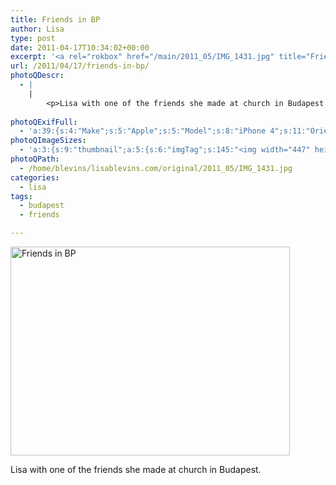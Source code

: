 ```yaml
---
title: Friends in BP
author: Lisa
type: post
date: 2011-04-17T10:34:02+00:00
excerpt: '<a rel="rokbox" href="/main/2011_05/IMG_1431.jpg" title="Friends in BP"><img width="447" height="334" alt="Friends in BP" src="/thumbnail/2011_05/IMG_1431.jpg" class="photoQexcerpt photoQLinkImg" /></a>'
url: /2011/04/17/friends-in-bp/
photoQDescr:
  - |
    |
        <p>Lisa with one of the friends she made at church in Budapest.</p>
        
photoQExifFull:
  - 'a:39:{s:4:"Make";s:5:"Apple";s:5:"Model";s:8:"iPhone 4";s:11:"Orientation";s:17:"1: Normal (0 deg)";s:11:"xResolution";s:26:"72 dots per ResolutionUnit";s:11:"yResolution";s:26:"72 dots per ResolutionUnit";s:14:"ResolutionUnit";s:4:"Inch";s:8:"Software";s:10:"Camera 2.2";s:8:"DateTime";s:19:"2011:04:17 12:25:02";s:12:"HostComputer";s:24:"iPhone (iPhone OS 4.3.1)";s:12:"ExposureTime";s:8:"1/15 sec";s:7:"FNumber";s:5:"f/2.8";s:15:"ExposureProgram";s:7:"Program";s:15:"ISOSpeedRatings";s:3:"200";s:11:"ExifVersion";s:12:"version 2.21";s:16:"DateTimeOriginal";s:19:"2011:04:17 12:25:02";s:17:"DateTimedigitized";s:19:"2011:04:17 12:25:02";s:17:"ShutterSpeedValue";s:8:"1/15 sec";s:13:"ApertureValue";s:5:"f/2.8";s:12:"MeteringMode";s:13:"Multi-Segment";s:5:"Flash";s:8:"No Flash";s:11:"FocalLength";s:7:"3.85 mm";s:15:"SubjectLocation";s:4:"1295";s:15:"FlashPixVersion";s:9:"version 1";s:10:"ColorSpace";s:4:"sRGB";s:14:"ExifImageWidth";s:11:"2592 pixels";s:15:"ExifImageHeight";s:11:"1936 pixels";s:13:"SensingMethod";s:35:"Unknown: One Chip Color Area Sensor";s:12:"ExposureMode";s:1:"0";s:12:"WhiteBalance";s:1:"0";s:16:"SceneCaptureMode";s:1:"0";s:9:"Sharpness";s:1:"2";s:20:"FocalLength35mmEquiv";s:0:"";s:7:"NumTags";s:1:"6";s:7:"Version";s:7:"2.2.0.0";s:18:"Latitude Reference";s:1:"N";s:8:"Latitude";s:15:"47.464333333333";s:19:"Longitude Reference";s:1:"E";s:9:"Longitude";s:15:"19.031666666667";s:4:"Time";s:9:"200:25:12";}'
photoQImageSizes:
  - 'a:3:{s:9:"thumbnail";a:5:{s:6:"imgTag";s:145:"<img width="447" height="334" alt="Friends in BP" src="/thumbnail/2011_05/IMG_1431.jpg" class="PhotoQImg" />";s:6:"imgUrl";s:68:"/thumbnail/2011_05/IMG_1431.jpg";s:7:"imgPath";s:71:"/home/blevins/lisablevins.com/thumbnail/2011_05/IMG_1431.jpg";s:8:"imgWidth";s:3:"447";s:9:"imgHeight";s:3:"334";}s:4:"main";a:5:{s:6:"imgTag";s:140:"<img width="700" height="523" alt="Friends in BP" src="/main/2011_05/IMG_1431.jpg" class="PhotoQImg" />";s:6:"imgUrl";s:63:"/main/2011_05/IMG_1431.jpg";s:7:"imgPath";s:66:"/home/blevins/lisablevins.com/main/2011_05/IMG_1431.jpg";s:8:"imgWidth";s:3:"700";s:9:"imgHeight";s:3:"523";}s:8:"original";a:5:{s:6:"imgTag";s:146:"<img width="2592" height="1936" alt="Friends in BP" src="/original/2011_05/IMG_1431.jpg" class="PhotoQImg" />";s:6:"imgUrl";s:67:"/original/2011_05/IMG_1431.jpg";s:7:"imgPath";s:70:"/home/blevins/lisablevins.com/original/2011_05/IMG_1431.jpg";s:8:"imgWidth";s:4:"2592";s:9:"imgHeight";s:4:"1936";}}'
photoQPath:
  - /home/blevins/lisablevins.com/original/2011_05/IMG_1431.jpg
categories:
  - lisa
tags:
  - budapest
  - friends

---
```

<a rel="lightbox" href="/main/2011_05/IMG_1431.jpg" title="Friends in BP"><img width="447" height="334" alt="Friends in BP" src="/thumbnail/2011_05/IMG_1431.jpg" class="photoQcontent photoQLinkImg" /></a>

<div class="photoQDescr">
  <p>
    Lisa with one of the friends she made at church in Budapest.
  </p>
</div>